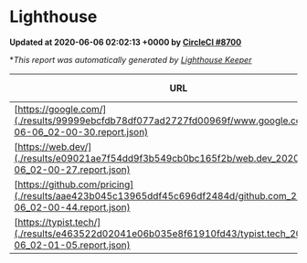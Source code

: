 
# Lighthouse

**Updated at 2020-06-06 02:02:13 +0000 by [CircleCI #8700](https://circleci.com/gh/ItinerisLtd/lighthouse-keeper-example/8700)**

**This report was automatically generated by [Lighthouse Keeper](https://github.com/itinerisltd/lighthouse-keeper)*

| URL | Performance | Accessibility | Best Practices | SEO | PWA | Updated At |
| --- | --- | --- | --- | --- | --- | --- |
| [https://google.com/](./results/99999ebcfdb78df077ad2727fd00969f/www.google.com_2020-06-06_02-00-30.report.json) | 0.91 | 0.9 | 1 | 0.92 | 0.54 | 2020-06-06T02:00:30.202Z |
| [https://web.dev/](./results/e09021ae7f54dd9f3b549cb0bc165f2b/web.dev_2020-06-06_02-00-27.report.json) | 0.76 | 1 | 1 | 0.99 | 0.96 | 2020-06-06T02:00:27.404Z |
| [https://github.com/pricing](./results/aae423b045c13965ddf45c696df2484d/github.com_2020-06-06_02-00-44.report.json) | 0.75 | 0.96 | 1 | 1 | 0.54 | 2020-06-06T02:00:44.625Z |
| [https://typist.tech/](./results/e463522d02041e06b035e8f61910fd43/typist.tech_2020-06-06_02-01-05.report.json) | 0.85 | 0.92 | 0.92 | 0.98 | 0.57 | 2020-06-06T02:01:05.133Z |
